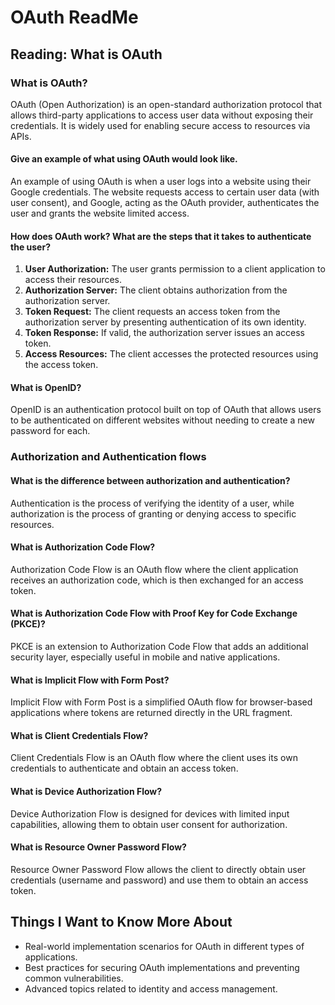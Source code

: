 # OAuth ReadMe

## Reading: What is OAuth

### What is OAuth?

OAuth (Open Authorization) is an open-standard authorization protocol that allows third-party applications to access user data without exposing their credentials. It is widely used for enabling secure access to resources via APIs.

#### Give an example of what using OAuth would look like.

An example of using OAuth is when a user logs into a website using their Google credentials. The website requests access to certain user data (with user consent), and Google, acting as the OAuth provider, authenticates the user and grants the website limited access.

#### How does OAuth work? What are the steps that it takes to authenticate the user?

1. **User Authorization:** The user grants permission to a client application to access their resources.
2. **Authorization Server:** The client obtains authorization from the authorization server.
3. **Token Request:** The client requests an access token from the authorization server by presenting authentication of its own identity.
4. **Token Response:** If valid, the authorization server issues an access token.
5. **Access Resources:** The client accesses the protected resources using the access token.

#### What is OpenID?

OpenID is an authentication protocol built on top of OAuth that allows users to be authenticated on different websites without needing to create a new password for each.

### Authorization and Authentication flows

#### What is the difference between authorization and authentication?

Authentication is the process of verifying the identity of a user, while authorization is the process of granting or denying access to specific resources.

#### What is Authorization Code Flow?

Authorization Code Flow is an OAuth flow where the client application receives an authorization code, which is then exchanged for an access token.

#### What is Authorization Code Flow with Proof Key for Code Exchange (PKCE)?

PKCE is an extension to Authorization Code Flow that adds an additional security layer, especially useful in mobile and native applications.

#### What is Implicit Flow with Form Post?

Implicit Flow with Form Post is a simplified OAuth flow for browser-based applications where tokens are returned directly in the URL fragment.

#### What is Client Credentials Flow?

Client Credentials Flow is an OAuth flow where the client uses its own credentials to authenticate and obtain an access token.

#### What is Device Authorization Flow?

Device Authorization Flow is designed for devices with limited input capabilities, allowing them to obtain user consent for authorization.

#### What is Resource Owner Password Flow?

Resource Owner Password Flow allows the client to directly obtain user credentials (username and password) and use them to obtain an access token.

## Things I Want to Know More About

- Real-world implementation scenarios for OAuth in different types of applications.
- Best practices for securing OAuth implementations and preventing common vulnerabilities.
- Advanced topics related to identity and access management.
